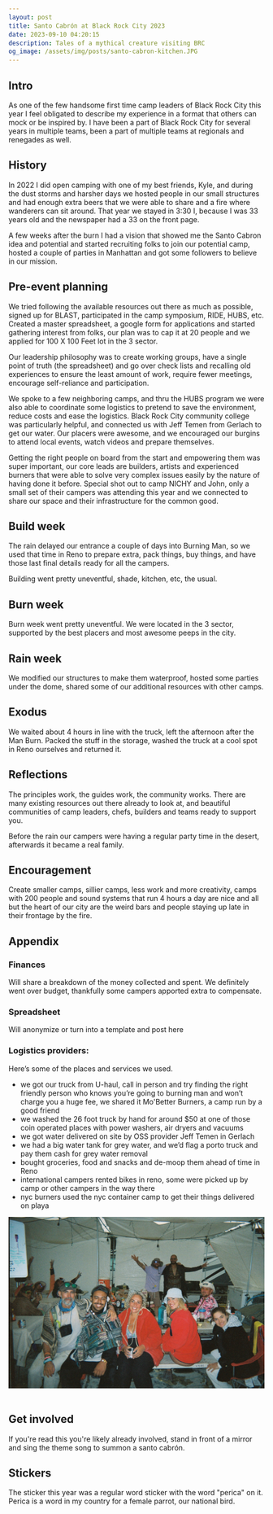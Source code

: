 ```yaml
---
layout: post
title: Santo Cabrón at Black Rock City 2023
date: 2023-09-10 04:20:15
description: Tales of a mythical creature visiting BRC
og_image: /assets/img/posts/santo-cabron-kitchen.JPG
---
```


## Intro

As one of the few handsome first time camp leaders of Black Rock City this year I feel obligated to describe my experience in a format that others can mock or be inspired by. I have been a part of Black Rock City for several years in multiple teams, been a part of multiple teams at regionals and renegades as well.

## History

In 2022 I did open camping with one of my best friends, Kyle, and during the dust storms and harsher days we hosted people in our small structures and had enough extra beers that we were able to share and a fire where wanderers can sit around. That year we stayed in 3:30 I, because I was 33 years old and the newspaper had a 33 on the front page.

A few weeks after the burn I had a vision that showed me the Santo Cabron idea and potential and started recruiting folks to join our potential camp, hosted a couple of parties in Manhattan and got some followers to believe in our mission.

## Pre-event planning

We tried following the available resources out there as much as possible, signed up for BLAST, participated in the camp symposium, RIDE, HUBS, etc. Created a master spreadsheet, a google form for applications and started gathering interest from folks, our plan was to cap it at 20 people and we applied for 100 X 100 Feet lot in the 3 sector.

Our leadership philosophy was to create working groups, have a single point of truth (the spreadsheet) and go over check lists and recalling old experiences to ensure the least amount of work, require fewer meetings, encourage self-reliance and participation.

We spoke to a few neighboring camps, and thru the HUBS program we were also able to coordinate some logistics to pretend to save the environment, reduce costs and ease the logistics. Black Rock City community college was particularly helpful, and connected us with Jeff Temen from Gerlach to get our water. Our placers were awesome, and we encouraged our burgins to attend local events, watch videos and prepare themselves.

Getting the right people on board from the start and empowering them was super important, our core leads are builders, artists and experienced burners that were able to solve very complex issues easily by the nature of having done it before. Special shot out to camp NICHY and John, only a small set of their campers was attending this year and we connected to share our space and their infrastructure for the common good.

## Build week

The rain delayed our entrance a couple of days into Burning Man, so we used that time in Reno to prepare extra, pack things, buy things, and have those last final details ready for all the campers.

Building went pretty uneventful, shade, kitchen, etc, the usual.

## Burn week

Burn week went pretty uneventful. We were located in the 3 sector, supported by the best placers and most awesome peeps in the city.

## Rain week

We modified our structures to make them waterproof, hosted some parties under the dome, shared some of our additional resources with other camps.


## Exodus

We waited about 4 hours in line with the truck, left the afternoon after the Man Burn. Packed the stuff in the storage, washed the truck at a cool spot in Reno ourselves and returned it.

## Reflections

The principles work, the guides work, the community works. There are many existing resources out there already to look at, and beautiful communities of camp leaders, chefs, builders and teams ready to support you.

Before the rain our campers were having a regular party time in the desert, afterwards it became a real family.

## Encouragement

Create smaller camps, sillier camps, less work and more creativity, camps with 200 people and sound systems that run 4 hours a day are nice and all but the heart of our city are the weird bars and people staying up late in their frontage by the fire.

## Appendix

### Finances

Will share a breakdown of the money collected and spent. We definitely went over budget, thankfully some campers apported extra to compensate.

### Spreadsheet

Will anonymize or turn into a template and post here

### Logistics providers:

Here’s some of the places and services we used.

- we got our truck from U-haul, call in person and try finding the right friendly person who knows you’re going to burning man and won’t charge you a huge fee, we shared it Mo'Better Burners, a camp run by a good friend
- we washed the 26 foot truck by hand for around $50 at one of those coin operated places with power washers, air dryers and vacuums
- we got water delivered on site by OSS provider Jeff Temen in Gerlach
- we had a big water tank for grey water, and we’d flag a porto truck and pay them cash for grey water removal
- bought groceries, food and snacks and de-moop them ahead of time in Reno
- international campers rented bikes in reno, some were picked up by camp or other campers in the way there
- nyc burners used the nyc container camp to get their things delivered on playa


<img src="/assets/img/posts/santo-cabron-kitchen.JPG" style="max-width: 100%; margin-bottom: 16px;" alt="logo no oficial de la asociacion caleña para la promocion y la defensa de la cultura que promueve la callejera saludable, segura y con condom, con abreviatura: ACPDCPCSSC o a ce pe de ce pe ce ese ese ce para mas corto. la imagen depicta a un conejo salvaje en un valle en llamas." >

## Get involved

If you're read this you're likely already involved, stand in front of a mirror and sing the theme song to summon a santo cabrón.

## Stickers

The sticker this year was a regular word sticker with the word "perica" on it. Perica is a word in my country for a female parrot, our national bird.
